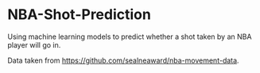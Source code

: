 # NBA-Shot-Prediction
Using machine learning models to predict whether a shot taken by an NBA player will go in.

Data taken from https://github.com/sealneaward/nba-movement-data.
